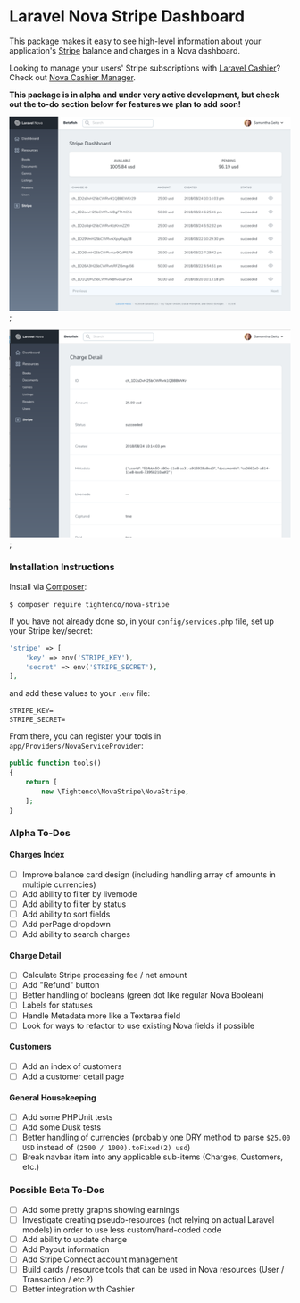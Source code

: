 # Laravel Nova Stripe Dashboard

This package makes it easy to see high-level information about your application's [Stripe](https://stripe.com/) balance and charges in a Nova dashboard.

Looking to manage your users' Stripe subscriptions with [Laravel Cashier](https://github.com/laravel/cashier)? Check out [Nova Cashier Manager](https://novapackages.com/packages/themsaid/nova-cashier-manager).

**This package is in alpha and under very active development, but check out the to-do section below for features we plan to add soon!**

![Dashboard index page](charges-index.png);

![Charge detail page](charges-detail.png);

### Installation Instructions

Install via [Composer](https://getcomposer.org/):

`$ composer require tightenco/nova-stripe`

If you have not already done so, in your `config/services.php` file, set up your Stripe key/secret:

```php
'stripe' => [
    'key' => env('STRIPE_KEY'),
    'secret' => env('STRIPE_SECRET'),
],
```

and add these values to your `.env` file:

```
STRIPE_KEY=
STRIPE_SECRET=
```

From there, you can register your tools in `app/Providers/NovaServiceProvider`:

```php
public function tools()
{
    return [
        new \Tightenco\NovaStripe\NovaStripe,
    ];
}
```

### Alpha To-Dos

#### Charges Index

- [ ] Improve balance card design (including handling array of amounts in multiple currencies)
- [ ] Add ability to filter by livemode
- [ ] Add ability to filter by status
- [ ] Add ability to sort fields
- [ ] Add perPage dropdown
- [ ] Add ability to search charges

#### Charge Detail

- [ ] Calculate Stripe processing fee / net amount
- [ ] Add "Refund" button
- [ ] Better handling of booleans (green dot like regular Nova Boolean)
- [ ] Labels for statuses
- [ ] Handle Metadata more like a Textarea field
- [ ] Look for ways to refactor to use existing Nova fields if possible

#### Customers

- [ ] Add an index of customers
- [ ] Add a customer detail page

#### General Housekeeping

- [ ] Add some PHPUnit tests
- [ ] Add some Dusk tests
- [ ] Better handling of currencies (probably one DRY method to parse `$25.00 USD` instead of `(2500 / 1000).toFixed(2) usd`)
- [ ] Break navbar item into any applicable sub-items (Charges, Customers, etc.)

### Possible Beta To-Dos

- [ ] Add some pretty graphs showing earnings
- [ ] Investigate creating pseudo-resources (not relying on actual Laravel models) in order to use less custom/hard-coded code
- [ ] Add ability to update charge
- [ ] Add Payout information
- [ ] Add Stripe Connect account management
- [ ] Build cards / resource tools that can be used in Nova resources (User / Transaction / etc.?)
- [ ] Better integration with Cashier
